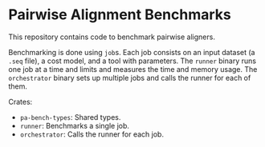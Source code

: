 # Pairwise Alignment Benchmarks

This repository contains code to benchmark pairwise aligners.

Benchmarking is done using `job`s. Each job consists on an input dataset (a
`.seq` file), a cost model, and a tool with parameters. The `runner` binary runs one
job at a time and limits and measures the time and memory usage. The
`orchestrator` binary sets up multiple jobs and calls the runner for each of them.

Crates:

- `pa-bench-types`: Shared types.
- `runner`: Benchmarks a single job.
- `orchestrator`: Calls the runner for each job.
